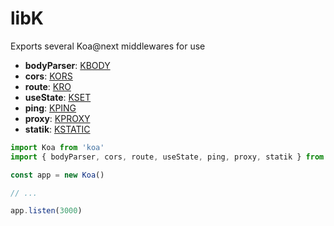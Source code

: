# libK

Exports several Koa@next middlewares for use

* __bodyParser__: [KBODY](https://github.com/rrdelaney/libk/tree/master/lib/kbody)
* __cors__: [KORS](https://github.com/rrdelaney/libk/tree/master/lib/kors)
* __route__: [KRO](https://github.com/rrdelaney/libk/tree/master/lib/kro)
* __useState__: [KSET](https://github.com/rrdelaney/libk/tree/master/lib/kset)
* __ping__: [KPING](https://github.com/rrdelaney/libk/tree/master/lib/kping)
* __proxy__: [KPROXY](https://github.com/rrdelaney/libk/tree/master/lib/kproxy)
* __statik__: [KSTATIC](https://github.com/rrdelaney/libk/tree/master/lib/kstatic)

```js
import Koa from 'koa'
import { bodyParser, cors, route, useState, ping, proxy, statik } from 'libk'

const app = new Koa()

// ...

app.listen(3000)
```
